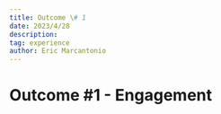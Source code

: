 ```yaml
---
title: Outcome \# 1
date: 2023/4/28
description: 
tag: experience
author: Eric Marcantonio
---
```


# Outcome #1 - Engagement


